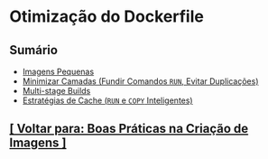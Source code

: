 # Otimização do Dockerfile

## Sumário

- <a id="imagens-pequenas">[Imagens Pequenas](./1-imagens-pequenas.md)</a>
- <a id="minimizar-camadas">[Minimizar Camadas (Fundir Comandos `RUN`, Evitar Duplicações)](./2-minimizar-camadas.md)</a>
- <a id="multi-stage-builds">[Multi-stage Builds](./3-multi-stage-builds.md)</a>
- <a id="estrategias-cache">[Estratégias de Cache (`RUN` e `COPY` Inteligentes)](./4-estrategias-cache.md)</a>

## [[ Voltar para: Boas Práticas na Criação de Imagens ]](../boas-praticas-criacao-imagens.md#otimizacao-dockerfile)